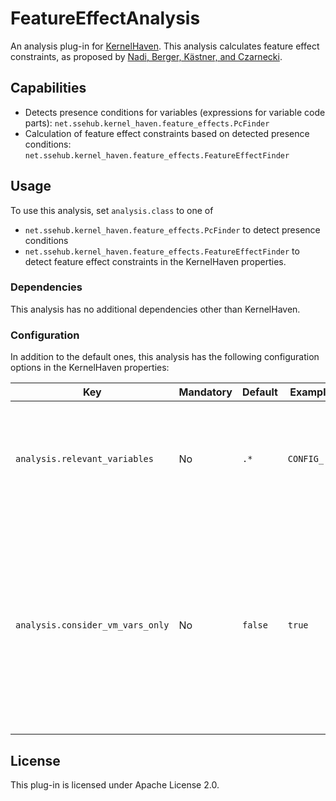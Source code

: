 # FeatureEffectAnalysis

An analysis plug-in for [KernelHaven](https://github.com/KernelHaven/KernelHaven).
This analysis calculates feature effect constraints, as proposed by [Nadi, Berger, Kästner, and Czarnecki](https://www.cs.cmu.edu/~ckaestne/pdf/tse15.pdf).

## Capabilities

* Detects presence conditions for variables (expressions for variable code parts): `net.ssehub.kernel_haven.feature_effects.PcFinder`
* Calculation of feature effect constraints based on detected presence conditions: `net.ssehub.kernel_haven.feature_effects.FeatureEffectFinder`

## Usage

To use this analysis, set `analysis.class` to one of
* `net.ssehub.kernel_haven.feature_effects.PcFinder` to detect presence conditions
* `net.ssehub.kernel_haven.feature_effects.FeatureEffectFinder` to detect feature effect constraints
in the KernelHaven properties.

### Dependencies

This analysis has no additional dependencies other than KernelHaven.

### Configuration

In addition to the default ones, this analysis has the following configuration options in the KernelHaven properties:

| Key | Mandatory | Default | Example | Description |
|-----|-----------|---------|---------|-------------|
| `analysis.relevant_variables` | No | `.*` | `CONFIG_.*` | A Java regular expression to decide which variables are relevant variability variables. |
| `analysis.consider_vm_vars_only` | No | `false` | `true` | Specification whether only variables read by the variability model extractor should be treaded as relevant for the calculation feature effect constraints or also other variables. |

## License

This plug-in is licensed under Apache License 2.0.
